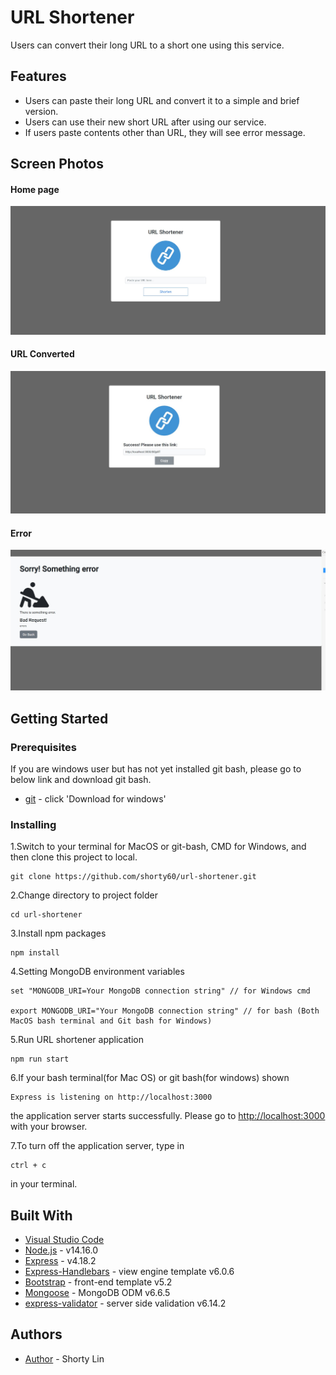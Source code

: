 # URL Shortener

Users can convert their long URL to a short one using this service.

## Features

- Users can paste their long URL and convert it to a simple and brief version.
- Users can use their new short URL after using our service.
- If users paste contents other than URL, they will see error message.

## Screen Photos

#### Home page

![Home](https://github.com/shorty60/url-shortener/blob/main/public/images/index.jpg)

#### URL Converted

![Result](https://github.com/shorty60/url-shortener/blob/main/public/images/result.jpg)

#### Error

![Error](https://github.com/shorty60/url-shortener/blob/main/public/images/error.jpg)

## Getting Started

### Prerequisites

If you are windows user but has not yet installed git bash, please go to below link and download git bash.

- [git](https://git-scm.com/) - click 'Download for windows'

### Installing

1.Switch to your terminal for MacOS or git-bash, CMD for Windows, and then clone this project to local.

```
git clone https://github.com/shorty60/url-shortener.git
```

2.Change directory to project folder

```
cd url-shortener
```

3.Install npm packages

```
npm install
```

4.Setting MongoDB environment variables

```
set "MONGODB_URI=Your MongoDB connection string" // for Windows cmd

export MONGODB_URI="Your MongoDB connection string" // for bash (Both MacOS bash terminal and Git bash for Windows)

```

5.Run URL shortener application

```
npm run start
```

6.If your bash terminal(for Mac OS) or git bash(for windows) shown

```
Express is listening on http://localhost:3000
```

the application server starts successfully.
Please go to [http://localhost:3000](http://localhost:3000) with your browser.

7.To turn off the application server, type in

```
ctrl + c
```

in your terminal.

## Built With

- [Visual Studio Code](https://visualstudio.microsoft.com/zh-hant/)
- [Node.js](https://nodejs.org/zh-tw/download/) - v14.16.0
- [Express](https://www.npmjs.com/package/express) - v4.18.2
- [Express-Handlebars](https://www.npmjs.com/package/express-handlebars) - view engine template v6.0.6
- [Bootstrap](https://getbootstrap.com/docs/5.2/getting-started/introduction/) - front-end template v5.2
- [Mongoose](https://mongoosejs.com/) - MongoDB ODM v6.6.5
- [express-validator](https://express-validator.github.io/docs/) - server side validation v6.14.2

## Authors

- [Author](https://github.com/shorty60) - Shorty Lin
